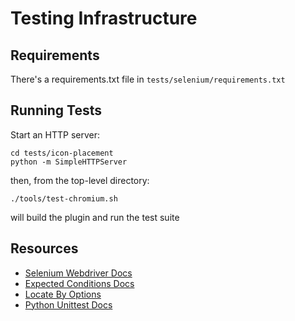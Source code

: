 # Testing Infrastructure

## Requirements
There's a requirements.txt file in `tests/selenium/requirements.txt`

## Running Tests

Start an HTTP server:
```
cd tests/icon-placement
python -m SimpleHTTPServer
```

then, from the top-level directory:
```
./tools/test-chromium.sh
```
will build the plugin and run the test suite

## Resources

 - [Selenium Webdriver Docs](http://selenium-python.readthedocs.org/en/latest/getting-started.html)
 - [Expected Conditions Docs](https://selenium.googlecode.com/git/docs/api/py/webdriver_support/selenium.webdriver.support.expected_conditions.html)
 - [Locate By Options](https://selenium.googlecode.com/svn/trunk/docs/api/py/webdriver/selenium.webdriver.common.by.html)
 - [Python Unittest Docs](https://docs.python.org/2/library/unittest.html)
